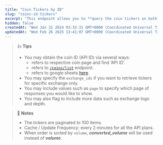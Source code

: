 ```yaml
---
title: "Coin Tickers by ID"
slug: "coins-id-tickers"
excerpt: "This endpoint allows you to **query the coin tickers on both centralized exchange (CEX) and decentralized exchange (DEX) based on a particular coin ID**"
hidden: false
createdAt: "Wed Jan 31 2024 03:32:31 GMT+0000 (Coordinated Universal Time)"
updatedAt: "Wed Feb 26 2025 13:41:07 GMT+0000 (Coordinated Universal Time)"
---
```

> 👍 **Tips**
> 
> - You may obtain the coin ID (API ID) via several ways:
>   - refers to respective coin page and find ‘API ID’.
>   - refers to [`/coins/list`](/reference/coins-list) endpoint.
>   - refers to google sheets [here](https://docs.google.com/spreadsheets/d/1wTTuxXt8n9q7C4NDXqQpI3wpKu1_5bGVmP9Xz0XGSyU/edit?usp=sharing).
> - You may specify the `exchange_ids` if you want to retrieve tickers for specific exchange only.
> - You may include values such as  `page` to specify which page of responses you would like to show.
> - You may also flag to include more data such as exchange logo and depth.

> 📘 **Notes**
> 
> - The tickers are paginated to 100 items.
> - Cache / Update Frequency:  every 2 minutes for all the API plans.
> - When order is sorted by `volume`, **_converted_volume_** will be used instead of _**volume**_.
